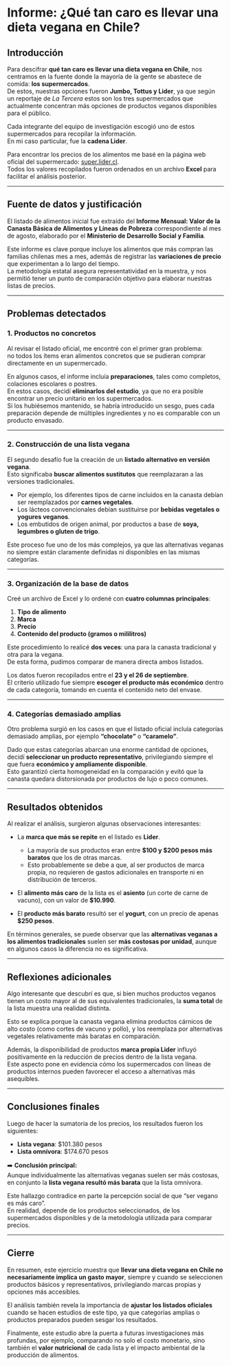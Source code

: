 # Informe: ¿Qué tan caro es llevar una dieta vegana en Chile?

## Introducción

Para descifrar **qué tan caro es llevar una dieta vegana en Chile**, nos centramos en la fuente donde la mayoría de la gente se abastece de comida: **los supermercados**.  
De estos, nuestras opciones fueron **Jumbo, Tottus y Lider**, ya que según un reportaje de *La Tercera* estos son los tres supermercados que actualmente concentran más opciones de productos veganos disponibles para el público.  

Cada integrante del equipo de investigación escogió uno de estos supermercados para recopilar la información.  
En mi caso particular, fue la **cadena Lider**.  

Para encontrar los precios de los alimentos me basé en la página web oficial del supermercado: [super.lider.cl](https://super.lider.cl).  
Todos los valores recopilados fueron ordenados en un archivo **Excel** para facilitar el análisis posterior.

---

## Fuente de datos y justificación

El listado de alimentos inicial fue extraído del **Informe Mensual: Valor de la Canasta Básica de Alimentos y Líneas de Pobreza** correspondiente al mes de agosto, elaborado por el **Ministerio de Desarrollo Social y Familia**.  

Este informe es clave porque incluye los alimentos que más compran las familias chilenas mes a mes, además de registrar las **variaciones de precio** que experimentan a lo largo del tiempo.  
La metodología estatal asegura representatividad en la muestra, y nos permitió tener un punto de comparación objetivo para elaborar nuestras listas de precios.

---

## Problemas detectados

### 1. Productos no concretos
Al revisar el listado oficial, me encontré con el primer gran problema:  
no todos los ítems eran alimentos concretos que se pudieran comprar directamente en un supermercado.  

En algunos casos, el informe incluía **preparaciones**, tales como completos, colaciones escolares o postres.  
En estos casos, decidí **eliminarlos del estudio**, ya que no era posible encontrar un precio unitario en los supermercados.  
Si los hubiésemos mantenido, se habría introducido un sesgo, pues cada preparación depende de múltiples ingredientes y no es comparable con un producto envasado.

---

### 2. Construcción de una lista vegana
El segundo desafío fue la creación de un **listado alternativo en versión vegana**.  
Esto significaba **buscar alimentos sustitutos** que reemplazaran a las versiones tradicionales.  

- Por ejemplo, los diferentes tipos de carne incluidos en la canasta debían ser reemplazados por **carnes vegetales**.  
- Los lácteos convencionales debían sustituirse por **bebidas vegetales o yogures veganos**.  
- Los embutidos de origen animal, por productos a base de **soya, legumbres o gluten de trigo**.  

Este proceso fue uno de los más complejos, ya que las alternativas veganas no siempre están claramente definidas ni disponibles en las mismas categorías.

---

### 3. Organización de la base de datos
Creé un archivo de Excel y lo ordené con **cuatro columnas principales**:

1. **Tipo de alimento**  
2. **Marca**  
3. **Precio**  
4. **Contenido del producto (gramos o mililitros)**  

Este procedimiento lo realicé **dos veces**: una para la canasta tradicional y otra para la vegana.  
De esta forma, pudimos comparar de manera directa ambos listados.

Los datos fueron recopilados entre el **23 y el 26 de septiembre**.  
El criterio utilizado fue siempre **escoger el producto más económico** dentro de cada categoría, tomando en cuenta el contenido neto del envase.

---

### 4. Categorías demasiado amplias
Otro problema surgió en los casos en que el listado oficial incluía categorías demasiado amplias, por ejemplo **“chocolate”** o **“caramelo”**.  

Dado que estas categorías abarcan una enorme cantidad de opciones, decidí **seleccionar un producto representativo**, privilegiando siempre el que fuera **económico y ampliamente disponible**.  
Esto garantizó cierta homogeneidad en la comparación y evitó que la canasta quedara distorsionada por productos de lujo o poco comunes.

---

## Resultados obtenidos

Al realizar el análisis, surgieron algunas observaciones interesantes:

- La **marca que más se repite** en el listado es **Lider**.  
  - La mayoría de sus productos eran entre **$100 y $200 pesos más baratos** que los de otras marcas.  
  - Esto probablemente se debe a que, al ser productos de marca propia, no requieren de gastos adicionales en transporte ni en distribución de terceros.

- El **alimento más caro** de la lista es el **asiento** (un corte de carne de vacuno), con un valor de **$10.990**.  
- El **producto más barato** resultó ser el **yogurt**, con un precio de apenas **$250 pesos**.  

En términos generales, se puede observar que las **alternativas veganas a los alimentos tradicionales** suelen ser **más costosas por unidad**, aunque en algunos casos la diferencia no es significativa.

---

## Reflexiones adicionales

Algo interesante que descubrí es que, si bien muchos productos veganos tienen un costo mayor al de sus equivalentes tradicionales, la **suma total** de la lista muestra una realidad distinta.  

Esto se explica porque la canasta vegana elimina productos cárnicos de alto costo (como cortes de vacuno y pollo), y los reemplaza por alternativas vegetales relativamente más baratas en comparación.  

Además, la disponibilidad de productos **marca propia Lider** influyó positivamente en la reducción de precios dentro de la lista vegana.  
Este aspecto pone en evidencia cómo los supermercados con líneas de productos internos pueden favorecer el acceso a alternativas más asequibles.

---

## Conclusiones finales

Luego de hacer la sumatoria de los precios, los resultados fueron los siguientes:

- **Lista vegana**: $101.380 pesos  
- **Lista omnívora**: $174.670 pesos  

➡️ **Conclusión principal:**  
Aunque individualmente las alternativas veganas suelen ser más costosas, en conjunto la **lista vegana resultó más barata** que la lista omnívora.  

Este hallazgo contradice en parte la percepción social de que “ser vegano es más caro”.  
En realidad, depende de los productos seleccionados, de los supermercados disponibles y de la metodología utilizada para comparar precios.  

---

## Cierre

En resumen, este ejercicio muestra que **llevar una dieta vegana en Chile no necesariamente implica un gasto mayor**, siempre y cuando se seleccionen productos básicos y representativos, privilegiando marcas propias y opciones más accesibles.  

El análisis también revela la importancia de **ajustar los listados oficiales** cuando se hacen estudios de este tipo, ya que categorías amplias o productos preparados pueden sesgar los resultados.  

Finalmente, este estudio abre la puerta a futuras investigaciones más profundas, por ejemplo, comparando no solo el costo monetario, sino también el **valor nutricional** de cada lista y el impacto ambiental de la producción de alimentos.
